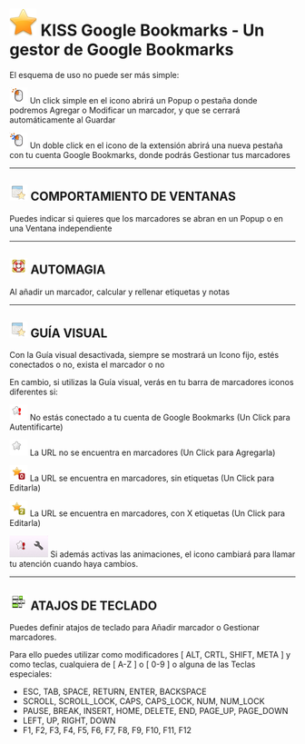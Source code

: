 # ![KISS Google Bookmarks][1] KISS Google Bookmarks - Un gestor de Google Bookmarks

El esquema de uso no puede ser más simple:

![Click simple][2] Un click simple en el icono abrirá un Popup o pestaña donde podremos Agregar o Modificar un marcador, y que se cerrará automáticamente al Guardar

![Doble click][3] Un doble click en el icono de la extensión abrirá una nueva pestaña con tu cuenta Google Bookmarks, donde podrás Gestionar tus marcadores

***
## ![Windows][10] COMPORTAMIENTO DE VENTANAS

Puedes indicar si quieres que los marcadores se abran en un Popup o en una Ventana independiente

***
## ![Magic][11] AUTOMAGIA

Al añadir un marcador, calcular y rellenar etiquetas y notas

***
## ![Visual][10] GUÍA VISUAL

Con la Guía visual desactivada, siempre se mostrará un Icono fijo, estés conectados o no, exista el marcador o no

En cambio, si utilizas la Guía visual, verás en tu barra de marcadores iconos diferentes si:

![No conectado][4] No estás conectado a tu cuenta de Google Bookmarks (Un Click para Autentificarte)

![No se encuentra][5] La URL no se encuentra en marcadores (Un Click para Agregarla)

![No etiquetas][6] La URL se encuentra en marcadores, sin etiquetas (Un Click para Editarla)

![Con etiquetas][7] La URL se encuentra en marcadores, con X etiquetas (Un Click para Editarla)

![Con etiquetas][8] Si además activas las animaciones, el icono cambiará para llamar tu atención cuando haya cambios.

***
## ![Shorcuts][9] ATAJOS DE TECLADO

Puedes definir atajos de teclado para Añadir marcador o Gestionar marcadores. 

Para ello puedes utilizar como modificadores [ ALT, CRTL, SHIFT, META ] 
y como teclas, cualquiera de [ A-Z ] o [ 0-9 ] o alguna de las Teclas especiales:

- ESC, TAB, SPACE, RETURN, ENTER, BACKSPACE
- SCROLL, SCROLL_LOCK, CAPS, CAPS_LOCK, NUM, NUM_LOCK
- PAUSE, BREAK, INSERT, HOME, DELETE, END, PAGE_UP, PAGE_DOWN
- LEFT, UP, RIGHT, DOWN
- F1, F2, F3, F4, F5, F6, F7, F8, F9, F10, F11, F12

[1]: https://raw.githubusercontent.com/MarcosBL/KISS/master/img/icon_48.png
[2]: https://raw.githubusercontent.com/MarcosBL/KISS/master/img/guide_click.gif
[3]: https://raw.githubusercontent.com/MarcosBL/KISS/master/img/guide_dblclick.gif
[4]: https://raw.githubusercontent.com/MarcosBL/KISS/master/img/guide_logedout.gif
[5]: https://raw.githubusercontent.com/MarcosBL/KISS/master/img/guide_nourl.gif
[6]: https://raw.githubusercontent.com/MarcosBL/KISS/master/img/guide_notags.gif
[7]: https://raw.githubusercontent.com/MarcosBL/KISS/master/img/guide_tags.gif
[8]: https://raw.githubusercontent.com/MarcosBL/KISS/master/img/video.gif
[9]: https://raw.githubusercontent.com/MarcosBL/KISS/master/img/guide_shorcuts.png
[10]: https://raw.githubusercontent.com/MarcosBL/KISS/master/img/guide_tab.gif
[11]: https://raw.githubusercontent.com/MarcosBL/KISS/master/img/guide_help.gif